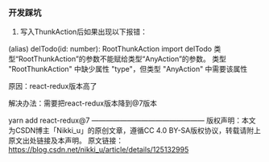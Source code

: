### 开发踩坑
1. 写入ThunkAction后如果出现以下报错：

(alias) delTodo(id: number): RootThunkAction import delTodo 类型“RootThunkAction”的参数不能赋给类型“AnyAction”的参数。 类型 "RootThunkAction" 中缺少属性 "type"，但类型 "AnyAction" 中需要该属性

原因：react-redux版本高了

解决办法：需要把react-redux版本降到@7版本

yarn add react-redux@7
————————————————
版权声明：本文为CSDN博主「Nikki_u」的原创文章，遵循CC 4.0 BY-SA版权协议，转载请附上原文出处链接及本声明。
原文链接：https://blog.csdn.net/nikki_u/article/details/125132995